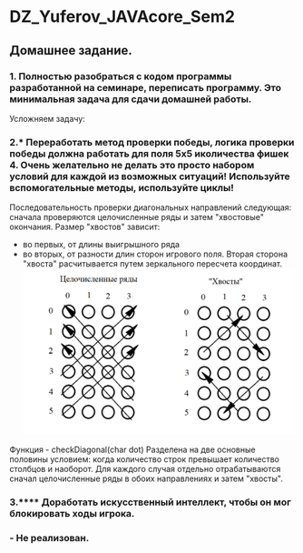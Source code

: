# DZ_Yuferov_JAVAcore_Sem2

## Домашнее задание.

### 1. Полностью разобраться с кодом программы разработанной на семинаре, переписать программу. Это минимальная задача для сдачи домашней работы.

Усложняем задачу:

### 2.* Переработать метод проверки победы, логика проверки победы должна работать для поля 5х5 иколичества фишек 4. Очень желательно не делать это просто набором условий для каждой из возможных ситуаций! Используйте вспомогательные методы, используйте циклы!

Последовательность проверки диагональных направлений следующая: сначала проверяются  целочисленные ряды и затем "хвостовые" окончания.
Размер "хвостов" зависит:
- во первых, от длины выигрышного ряда
- во вторых, от разности длин сторон игрового поля.
Вторая сторона "хвоста" расчитывается путем зеркального пересчета координат.
![Ряды](image/Ряды.png)

Функция - checkDiagonal(char dot) Разделена на две основные половины условием:  когда количество строк превышает количество столбцов и наоборот. Для каждого случая отдельно  отрабатываются сначал целочисленные ряды в обоих направлениях и затем "хвосты".

### 3.**** Доработать искусственный интеллект, чтобы он мог блокировать ходы игрока. 
### - Не реализован.

